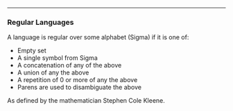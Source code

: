 
---

### Regular Languages

A language is regular over some alphabet (Sigma) if it is one of:

- Empty set
- A single symbol from Sigma
- A concatenation of any of the above
- A union of any the above
- A repetition  of 0 or more of any the above
- Parens are used to disambiguate the above

As defined by the mathematician  Stephen Cole Kleene.
